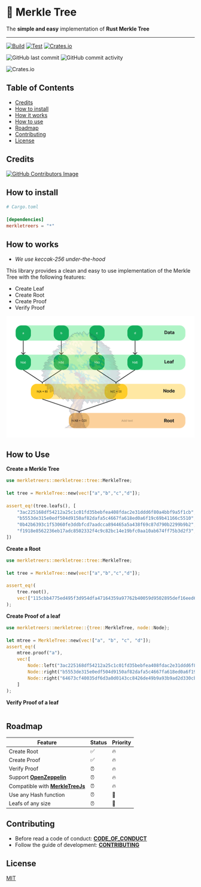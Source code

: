 # 🌳 Merkle Tree

The **simple and easy** implementation of **Rust Merkle Tree**

---

[![Build](https://github.com/olivmath/merkletreers/actions/workflows/build.yml/badge.svg?branch=main)](https://github.com/olivmath/merkletreers/actions/workflows/build.yml) [![Test](https://github.com/olivmath/merkletreers/actions/workflows/test.yml/badge.svg?branch=main)](https://github.com/olivmath/merkletreers/actions/workflows/test.yml) [![Crates.io](https://img.shields.io/crates/v/merkletreers.svg)](https://crates.io/crates/merkletreers)


![GitHub last commit](https://img.shields.io/github/last-commit/olivmath/merkletreers)
![GitHub commit activity](https://img.shields.io/github/commit-activity/m/olivmath/merkletreers)

![Crates.io](https://img.shields.io/crates/l/merkletreers)


## Table of Contents

- [Credits](#credits)
- [How to install](#how-to-install)
- [How it works](#how-it-works)
- [How to use](#how-to-use)
- [Roadmap](#roadmap)
- [Contributing](#contributing)
- [License](#license)

## Credits

[![GitHub Contributors Image](https://contrib.rocks/image?repo=olivmath/merkletreers)](https://github.com/olivmath/merkletreers/graphs/contributors)

## How to install

```toml
# Cargo.toml

[dependencies]
merkletreers = "*"
```

## How to works

- *We use keccak-256 under-the-hood*

This library provides a clean and easy to use implementation of the Merkle Tree with the following features:

- Create Leaf
- Create Root
- Create Proof
- Verify Proof


![](/asset.png)

## How to Use

**Create a Merkle Tree**

```rust
use merkletreers::merkletree::tree::MerkleTree;

let tree = MerkleTree::new(vec!["a","b","c","d"]);

assert_eq!(tree.leafs(), [
    "3ac225168df54212a25c1c01fd35bebfea408fdac2e31ddd6f80a4bbf9a5f1cb",
    "b5553de315e0edf504d9150af82dafa5c4667fa618ed0a6f19c69b41166c5510",
    "0b42b6393c1f53060fe3ddbfcd7aadcca894465a5a438f69c87d790b2299b9b2",
    "f1918e8562236eb17adc8502332f4c9c82bc14e19bfc0aa10ab674ff75b3d2f3",
])
```


**Create a Root**

```rust
use merkletreers::merkletree::tree::MerkleTree;

let tree = MerkleTree::new(vec!["a","b","c","d"]);

assert_eq!(
    tree.root(),
    vec!["115cbb4775ed495f3d954dfa47164359a97762b40059d9502895def16eed609c"],
);
```

**Create Proof of a leaf**
```rust
use merkletreers::merkletree::{tree::MerkleTree, node::Node};

let mtree = MerkleTree::new(vec!["a", "b", "c", "d"]);
assert_eq!(
    mtree.proof("a"),
    vec![
        Node::left("3ac225168df54212a25c1c01fd35bebfea408fdac2e31ddd6f80a4bbf9a5f1cb"),
        Node::right("b5553de315e0edf504d9150af82dafa5c4667fa618ed0a6f19c69b41166c5510"),
        Node::right("64673cf40035df6d3a0d0143cc8426de49b9a93b9ad2d330cb4f0bc390a86d20")
    ]
);
```

**Verify Proof of a leaf**
```rust
```


## Roadmap

| Feature | Status | Priority |
|-|-|-|
| Create Root | ✅ | 🔥 |
| Create Proof | ✅ | 🔥 |
| Verify Proof | ⏰ | 🔥 |
| Support **[OpenZeppelin](https://docs.openzeppelin.com/contracts/4.x/utilities#verifying_merkle_proofs)** | ⏰ | 🔥 |
| Compatible with **[MerkleTreeJs](https://github.com/miguelmota/merkletreejs)** | ⏰ | 🔥 |
| Use any Hash function | ⏰ | 🧐 |
| Leafs of any size | ⏰ | 🧐 |

## Contributing

- Before read a code of conduct: **[CODE_OF_CONDUCT](CODE_OF_CONDUCT.md)**
- Follow the guide of development: **[CONTRIBUTING](CONTRIBUTING.md)**

## License

[MIT](LICENSE)
